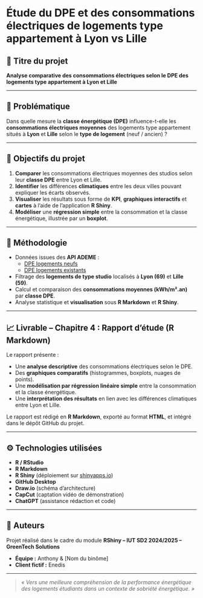 # Étude du DPE et des consommations électriques de logements type appartement à Lyon vs Lille

## 🎯 Titre du projet
**Analyse comparative des consommations électriques selon le DPE des logements type appartement à Lyon et Lille**

---

## 🧩 Problématique
Dans quelle mesure la **classe énergétique (DPE)** influence-t-elle les **consommations électriques moyennes** des logements type appartement situés à **Lyon** et **Lille** selon le **type de logement** (neuf / ancien) ?

---

## 🎯 Objectifs du projet

1. **Comparer** les consommations électriques moyennes des studios selon leur **classe DPE** entre Lyon et Lille.  
2. **Identifier** les différences **climatiques** entre les deux villes pouvant expliquer les écarts observés.  
3. **Visualiser** les résultats sous forme de **KPI**, **graphiques interactifs** et **cartes** à l’aide de l’application **R Shiny**.  
4. **Modéliser** une **régression simple** entre la consommation et la classe énergétique, illustrée par un **boxplot**.

---

## 🧠 Méthodologie
- Données issues des **API ADEME** :
  - [DPE logements neufs](https://data.ademe.fr/datasets/dpe02neuf)
  - [DPE logements existants](https://data.ademe.fr/datasets/dpe03existant)
- Filtrage des **logements de type studio** localisés à **Lyon (69)** et **Lille (59)**.  
- Calcul et comparaison des **consommations moyennes (kWh/m².an)** par **classe DPE**.  
- Analyse statistique et **visualisation** sous **R Markdown** et **R Shiny**.  

---

## 📈 Livrable – Chapitre 4 : Rapport d’étude (R Markdown)
Le rapport présente :
- Une **analyse descriptive** des consommations électriques selon le DPE.  
- Des **graphiques comparatifs** (histogrammes, boxplots, nuages de points).  
- Une **modélisation par régression linéaire simple** entre la consommation et la classe énergétique.  
- Une **interprétation des résultats** en lien avec les différences climatiques entre Lyon et Lille.  

Le rapport est rédigé en **R Markdown**, exporté au format **HTML**, et intégré dans le dépôt GitHub du projet.

---

## ⚙️ Technologies utilisées
- **R / RStudio**
- **R Markdown**
- **R Shiny** (déploiement sur [shinyapps.io](https://www.shinyapps.io))
- **GitHub Desktop**
- **Draw.io** (schéma d’architecture)
- **CapCut** (captation vidéo de démonstration)
- **ChatGPT** (assistance rédaction et code)

---

## 🧾 Auteurs
Projet réalisé dans le cadre du module **RShiny – IUT SD2 2024/2025 – GreenTech Solutions**  
- **Équipe :** Anthony & [Nom du binôme]  
- **Client fictif :** Enedis  

---

> _« Vers une meilleure compréhension de la performance énergétique des logements étudiants dans un contexte de sobriété énergétique. »_
